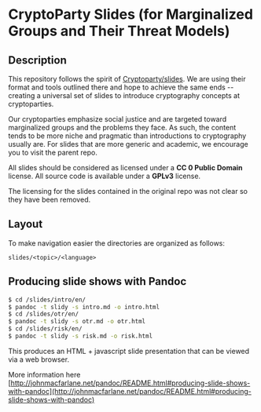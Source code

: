 # CryptoParty Slides (for Marginalized Groups and Their Threat Models)

## Description

This repository follows the spirit of [Cryptoparty/slides](https://github.com/cryptoparty/slides). We are using their format and tools outlined there and hope to achieve the same ends -- creating a universal set of slides to introduce cryptography concepts at cryptoparties. 

Our cryptoparties emphasize social justice and are targeted toward marginalized groups and the problems they face. As such, the content tends to be more niche and pragmatic than introductions to cryptography usually are. For slides that are more generic and academic, we encourage you to visit the parent repo.

All slides should be considered as licensed under a **CC 0 Public Domain** license. All source code is available under a **GPLv3** license. 

The licensing for the slides contained in the original repo was not clear so they have been removed.

## Layout

To make navigation easier the directories are organized as follows:

    slides/<topic>/<language>

## Producing slide shows with Pandoc

```bash
$ cd /slides/intro/en/
$ pandoc -t slidy -s intro.md -o intro.html
$ cd /slides/otr/en/
$ pandoc -t slidy -s otr.md -o otr.html
$ cd /slides/risk/en/
$ pandoc -t slidy -s risk.md -o risk.html
```

This produces an HTML + javascript slide presentation that can be viewed via a web browser.

More information here [http://johnmacfarlane.net/pandoc/README.html#producing-slide-shows-with-pandoc](http://johnmacfarlane.net/pandoc/README.html#producing-slide-shows-with-pandoc)
